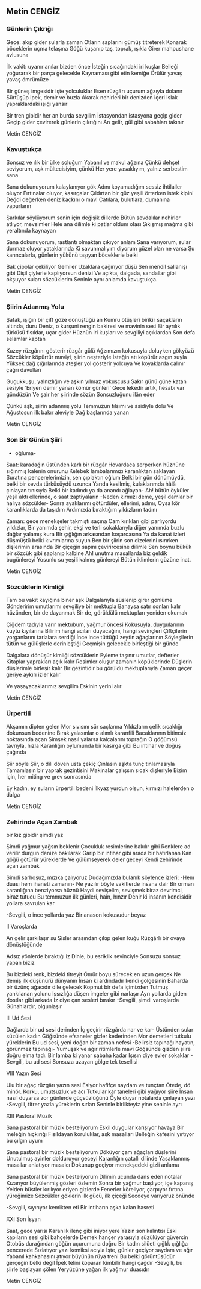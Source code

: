 ## Metin CENGİZ

###  Günlerin Çıkrığı

Gece: akıp gider sularla zaman
Otların saplarını gümüş titreterek
Konarak böceklerin uçma telaşına
Göğü kuşanıp taş, toprak, ışıkla
Girer mahpushane avlusuna

İlk vakit: uyanır anılar bizden önce
İsteğin sıcağındaki iri kuşlar
Belleği yoğurarak bir parça gelecekle
Kaynaması gibi etin kemiğe
Örülür yavaş yavaş ömrümüze

Bir güneş imgesidir işte yolculuklar
Esen rüzgârı uçurum ağzıyla dolanır
Sürtüşüp ipek, demir ve buzla
Akarak nehirleri bir denizden içeri
Islak yapraklardaki ışığı yansır

Bir tren gibidir her an burda sevgilim
İstasyondan istasyona geçip gider
Geçip gider çevirerek günlerin çıkrığını
An gelir, gül gibi sabahları takınır

Metin CENGİZ

###  Kavuştukça

Sonsuz ve ılık bir ülke soluğum
Yabanıl ve makul ağzına
Çünkü dehşet seviyorum, aşk mültecisiyim, çünkü
Her yere yasaklıyım, yalnız serbestim sana

Sana dokunuyorum kalaylanıyor gök
Adını koyamadığım sessiz ihtilaller oluyor
Fırtınalar oluyor, kasırgalar
Çıldırtan bir güz yeşili örterken istek kipini
Değdi değerken deniz kaçkını o mavi
Çatılara, bulutlara, dumanına vapurların

Şarkılar söylüyorum senin için değişik dillerde
Bütün sevdalılar nehirler atlıyor, mevsimler
Hele ana dilimle ki patlar oldum olası
Sıkışmış mağma gibi yeraltında kaynayan

Sana dokunuyorum, rastlantı olmaktan çıkıyor anlam
Sana varıyorum, sular durmaz oluyor yataklarında
Ki savunmalıyım diyorum güzel olan ne varsa
Şu karıncalarla, günlerin yükünü taşıyan
böceklerle belki

Bak çipolar çekiliyor Gemiler
Uzaklara çağırıyor düşü
Sen mendil sallanışı gibi
Dişil çiylerle kaplıyorsun denizi
Ve açıkta, dalgada, sandallar gibi okşuyor suları
sözcüklerim
Seninle aynı anlamda kavuştukça.

Metin CENGİZ

###  Şiirin Adanmış Yolu

Şafak, ışığın bir çift göze dönüştüğü an
Kumru ötüşleri birikir saçakların altında, duru
Deniz, o kurşuni rengin bakiresi ve mavinin sesi
Bir ayrılık türküsü fısıldar, uçar gider
Hüznün iri kuşları ve sevgiliyi açıklardan
Son defa selamlar kaptan

Kuzey rüzgârını gösterir rüzgâr gülü
Ağzımızın kokusuyla doluyken gökyüzü
Sözcükler köpürtür maviyi, şiirin neşteriyle
İsteğin atı köpürür azgın suyla
Yüksek dağ çığırlarında ateşler yol gösterir yolcuya
Ve koyaklarda çalınır çağrı davulları

Gugukkuşu, yalnızlığın ve aşkın yılmaz yokuşçusu
Şakır günü güne katan sesiyle
‘Eriyen demir yanan kömür günleri’
Gece lekedir artık, hesabı var gündüzün
Ve şair her şiirinde sözün
Sonsuzluğunu ilân eder

Çünkü aşk, şiirin adanmış yolu
Temmuzun tılsımı ve asidiyle dolu
Ve Ağustosun ilk bakır aleviyle
Dağ başlarında yanan

Metin CENGİZ

###  Son Bir Günün Şiiri

- oğluma-


Saat: karadağın üstünden karlı bir rüzgâr
Hovardaca serperken hüznüne sığınmış kalenin onurunu
Kelebek lambalarımızı karanlıktan saklayan
Suratına pencerelerimizin, sen çıplaktın oğlum
Belki bir gün dönümüydü, belki bir sevda türküsüydü uzunca
Yarıda kesilmiş, kulaklarımda hâlâ çınlayan tınısıyla
Belki bir kadındı ya da anandı ağlayan-
Ah! bütün öyküler yeşil aktı ellerinde, o saat zaptiyaların
-Neden kırmızı deme, yeşil damlar bir halıya sözcükler-
Sonra ayaklarımı götürdüler, ellerimi, adımı,
Oysa kör karanlıklarda da taşıdım
Ardımızda bıraktığım yıldızların tadını

Zaman: gece menekşeler takmıştı saçına
Cam kırıkları gibi parlıyordu yıldızlar,
Bir yanımda şehir, ekşi ve terli sokaklarıyla
diğer yanımda buzlu dağlar yalamış kura
Bir çığlığın arkasından koşarcasına
Ya da kanat izleri düşmüştü belki kıvrımlarına suyun
Ben bir şiirin son dizelerini ısırırken dişlerimin arasında
Bir çiçeğin sapını çevirircesine dilimle
Sen boynu bükük bir sözcük gibi saplanıp kalbine
Ah! unutma masallarda biz geldik bugünlereyi
Yosunlu su yeşili kalmış günlereyi
Bütün iklimlerin güzüne inat.

Metin CENGİZ

###  Sözcüklerin Kimliği

Tam bu vakit kayığına biner aşk
Dalgalarıyla süslenip girer gönlüme
Gönderirim umutlarımı sevgiliye bir mektupla
Banaysa satır sonları kalır hüzünden, bir de dayanmak
Bir de, görüldülü mektupları yeniden okumak

Çiğdem tadıyla varır mektubum, yağmur öncesi
Kokusuyla, duygularının kuytu kıyılarına
Bilirim hangi acıları duyacağını, hangi sevinçleri
Çiftçilerin yorganlarını tarlalara serdiği
İnce ince tüttüğü zeytin ağaçlarının
Söyleşilerin tütün ve gülüşlerle derinleştiği
Geçmişin gelecekle birleştiği bir günde

Dalgalara dönüşür kimliği sözcüklerin
Eyleme taşınır umutlar, defterler
Kitaplar yaprakları açık kalır
Resimler oluşur zamanın köpüklerinde
Düşlerin düşlerimle birleşir kalır
Bir gezintidir bu görüldü mektuplarıyla
Zaman geçer geriye aykırı izler kalır

Ve yaşayacaklarımız sevgilim
Eskinin yerini alır

Metin CENGİZ

###  Ürpertili

Akşamın dipten gelen
Mor sıvısını sür saçlarına
Yıldızların çelik sıcaklığı dokunsun bedenine
Bırak yalasınlar o alımlı karanfili
Bacaklarının bitimsiz noktasında açan
Şimşek nasıl yalarsa kalçalarını toprağın
O göğümsü tavrıyla, hızla
Karanlığın oylumunda bir kasırga gibi
Bu intihar ve doğuş çağında

Şiir söyle
Şiir, o dili döven usta çekiç
Çınlasın aşkta tunç tınlamasıyla
Tamamlasın bir yaprak gezintisini
Makinalar çalışsın sıcak dişleriyle
Bizim için, her miting ve grev sonrasında

Ey kadın, ey suların ürpertili bedeni
İlkyaz yurdun olsun, kırmızı halelerden o dalga

Metin CENGİZ

###  Zehirinde Açan Zambak

bir kız gibidir şimdi yaz

Şimdi yağmur yağsın beklenir
Çocukluk resimlerine bakılır gibi
Renklere ad verilir durgun denize bakılarak
Garip bir intihar gibi arada bir hatırlanan
Kan göğü götürür yüreklerde
Ve gülümseyerek deler geceyi
Kendi zehirinde açan zambak

Şimdi sarhoşuz, mızıka çalıyoruz
Dudağımızda bulanık söylence izleri:
-Hem duası hem ihaneti zamanın-
Ne yazılır böyle vakitlerde insana dair
Bir orman karanlığına benziyorsa hüznü
Haydi sevişelim, sevişmek biraz devrimci, biraz tutucu
Bu temmuzun ilk günleri, hain, hınzır
Denir ki insanın kendisidir yollara savrulan kar

-Sevgili, o ince yollarda yaz
Bir anason kokusudur beyaz


II
Varoşlarda

An gelir şarkılaşır su
Sisler arasından çıkıp gelen kuğu
Rüzgârlı bir ovaya dönüştüğünde

Adsız yönlerde bıraktığı iz
Dinle, bu esriklik sevinciyle
Sonsuzu sonsuz yapan biziz

Bu bizdeki renk, bizdeki titreyit
Ömür boyu sürecek en uzun gerçek
Ne demiş ilk düşünürü dünyanın
İnsan ki ardındadır kendi gölgesinin
Baharda bir üzünç ağacıdır dile gelecek
Kopmut bir defa içimizden
Tutmuş yankılanan yolunu
Issızlığa düşen imgeler gibi narlaşır
Ayrı yollarda giden dostlar gibi arkada
İz diye çan sesleri bırakır
-Sevgili, şimdi varoşlarda
Günahlardır, olgunlaşır



III
Ud Sesi


Dağlarda bir ud sesi derinden
İç geçirir rüzgârda nar ve kar-
Üstünden sular süzülen kadın
Göğsünde efsaneler gizler kederinden
Mor demetleri tutkulu yüreklerin
Bu ud sesi, yeni doğan bir zaman nefesi
-Belirsiz tapınağı hayatın, görünmez tapınağı-
Yumuşak ve ağır ritimlerle mavi
Göğsünde gizden şiire doğru elma tadı:
Bir lamba ki yanar sabaha kadar
Işısın diye evler sokaklar
-Sevgili, bu ud sesi
Sonsuza uzayan gölge tek tesellisi



VIII
Yazın Sesi


Ulu bir ağaç rüzgârı yazın sesi
Esiyor hafifçe saydam ve tunçtan
Ötede, dö minör. Korku, umutsuzluk ve acı
Tutkular kar taneleri gibi yağıyor şiire
İnsan nasıl duyarsa zor günlerde güçsüzlüğünü
Öyle duyar notalarda çınlayan yazı
-Sevgili, titrer yazla yüreklerin sırları
Seninle birlikteyiz yine seninle ayrı



XIII
Pastoral Müzik


Sana pastoral bir müzik besteliyorum
Eskil duygular karışıyor havaya
Bir meleğin hıçkırığı
Fısıldayan koruluklar, aşk masalları
Belleğin kafesini yırtıyor bu çılgın uyum

Sana pastoral bir müzik besteliyorum
Döküyor çam ağaçları düşlerini
Unutulmuş ayinler dolduruyor geceyi
Karanlığın çatallı dilinde
Yasaklanmış masallar anlatıyor masalcı
Dokunup geçiyor menekşedeki gizli anlama

Sana pastoral bir müzik besteliyorum
Dilimin ucunda dans eden notalar
Kızarıyor büyülenmiş gözleri özlemin
Sonra bir yağmur başlıyor, içe kapanış
Yelden büstler kırılıyor eriyen gizlerde
Fenerler köreliyor, çarpıyor fırtına yüreğimize
Sözcükler göklerin ilk gücü, ilk çiçeği
Secdeye varıyoruz önünde

-Sevgili, sıyırıyor kemikten eti
Bir intiharın aşka kalan hasreti



XXI
Son İsyan


Saat, gece yarısı
Karanlık ilenç gibi iniyor yere
Yazın son kalıntısı
Eski kapıların sesi gibi bahçelerde
Demek hançer yarasıyla süzülüyor güvercin
Otobüs durağından göğün uçurumuna doğru
Bir kadın silüeti çığlık çığlığa pencerede
Sızlatıyor yazı kemiksi acıyla
İşte, günler geçiyor saydam ve ağır
Yabanıl kahkahasını atıyor büyünün rüya treni
Bu belki görüntüsüdür gerçeğin belki değil
İpek telini koparan kimbilir hangi çağdır
-Sevgili, bu şiirle başlayan şölen
Yeryüzüne yağan ilk yağmur duasıdır

Metin CENGİZ